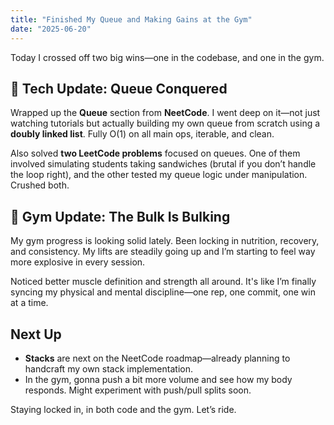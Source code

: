 ```yaml
---
title: "Finished My Queue and Making Gains at the Gym"
date: "2025-06-20"
---
```


Today I crossed off two big wins—one in the codebase, and one in the gym.

## 🧠 Tech Update: Queue Conquered

Wrapped up the **Queue** section from **NeetCode**. I went deep on it—not just watching tutorials but actually building my own queue from scratch using a **doubly linked list**. Fully O(1) on all main ops, iterable, and clean.

Also solved **two LeetCode problems** focused on queues. One of them involved simulating students taking sandwiches (brutal if you don’t handle the loop right), and the other tested my queue logic under manipulation. Crushed both.

## 💪 Gym Update: The Bulk Is Bulking

My gym progress is looking solid lately. Been locking in nutrition, recovery, and consistency. My lifts are steadily going up and I’m starting to feel way more explosive in every session.

Noticed better muscle definition and strength all around. It's like I’m finally syncing my physical and mental discipline—one rep, one commit, one win at a time.

## Next Up

- **Stacks** are next on the NeetCode roadmap—already planning to handcraft my own stack implementation.
- In the gym, gonna push a bit more volume and see how my body responds. Might experiment with push/pull splits soon.

Staying locked in, in both code and the gym. Let’s ride.

